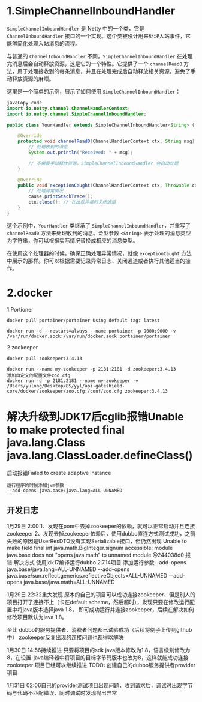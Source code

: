 # 1.SimpleChannelInboundHandler

`SimpleChannelInboundHandler` 是 Netty 中的一个类，它是 `ChannelInboundHandler` 接口的一个实现。这个类被设计用来处理入站事件，它能够简化处理入站消息的流程。

与普通的 `ChannelInboundHandler` 不同，`SimpleChannelInboundHandler` 在处理完消息后会自动释放资源，这是它的一个特性。它提供了一个 `channelRead0` 方法，用于处理接收到的每条消息，并且在处理完成后自动释放相关资源，避免了手动释放资源的麻烦。

这里是一个简单的示例，展示了如何使用 `SimpleChannelInboundHandler`：

```java
javaCopy code
import io.netty.channel.ChannelHandlerContext;
import io.netty.channel.SimpleChannelInboundHandler;

public class YourHandler extends SimpleChannelInboundHandler<String> {

    @Override
    protected void channelRead0(ChannelHandlerContext ctx, String msg) {
        // 处理收到的消息
        System.out.println("Received: " + msg);

        // 不需要手动释放资源，SimpleChannelInboundHandler 会自动处理
    }

    @Override
    public void exceptionCaught(ChannelHandlerContext ctx, Throwable cause) {
        // 处理异常情况
        cause.printStackTrace();
        ctx.close(); // 在出现异常时关闭通道
    }
}
```

这个示例中，`YourHandler` 类继承了 `SimpleChannelInboundHandler`，并重写了 `channelRead0` 方法来处理收到的消息。泛型参数 `<String>` 表示处理的消息类型为字符串，你可以根据实际情况替换成相应的消息类型。

在使用这个处理器的时候，确保正确处理异常情况，就像 `exceptionCaught` 方法中展示的那样。你可以根据需要记录异常日志、关闭通道或者执行其他适当的操作。





# 2.docker

1.Portioner

```
docker pull portainer/portainer Using default tag: latest

docker run -d --restart=always --name portainer -p 9000:9000 -v /var/run/docker.sock:/var/run/docker.sock portainer/portainer
```

2.zookeeper

```
docker pull zookeeper:3.4.13

docker run --name my-zookeeper -p 2181:2181 -d zookeeper:3.4.13
添加自定义的配置文件zoo.cfg
docker run -d -p 2181:2181 --name my-zookeeper -v /Users/yulong/Desktop/BS/yyl/api-gateshield-core/docker/zookeeper/zoo.cfg:/conf/zoo.cfg zookeeper:3.4.13
```

# 解决升级到JDK17后cglib报错Unable to make protected final java.lang.Class java.lang.ClassLoader.defineClass()
启动报错Failed to create adaptive instance
```
运行程序的时候添加jvm参数
--add-opens java.base/java.lang=ALL-UNNAMED
```

## 开发日志
1月29日 2:00 
1、发现在pom中去掉zookeeper的依赖，就可以正常启动并且连接zookeeper
2、发现去掉zookeeper依赖后，使用dubbo直连方式测试成功，之前失败的原因是UserResDTO没有实现Serializable接口，但仍然出现
Unable to make field final int java.math.BigInteger.signum accessible: module java.base does not "opens java.math" to unnamed module @244038d0
报错
解决方式
使用jdk17编译运行dubbo 2.7.14项目
添加运行参数--add-opens java.base/java.lang=ALL-UNNAMED --add-opens java.base/sun.reflect.generics.reflectiveObjects=ALL-UNNAMED --add-opens java.base/java.math=ALL-UNNAMED


1月29日 22:32重大发现
原本的自己的项目可以成功连接zookeeper、但是别人的项目打开了连接不上（卡在default scheme，然后超时），发现只要在修改运行配置中将java版本选择java 1.8，
即可成功运行并连接zookeeper，后续在解决如何修改项目默认为java 1.8。

至此 dubbo的服务提供者、消费者问题都已试验成功（后续将例子上传到github中）
zookeeper反复出现的连接问题也都得以解决

1月30日 14:56持续推进
只要将项目的sdk java版本修改为1.8，语言级别修改为8，在设置-java编译器中将项目的目标字节码版本也改为8，这样就能成功连接zookeeper
项目已经可以继续推进 TODO: 创建自己的dubbo服务提供者provider项目

1月31日 02:06自己的provider测试项目出现问题，收到请求后，调试时出现字节码与代码不匹配错误，同时调试时发现抛出异常